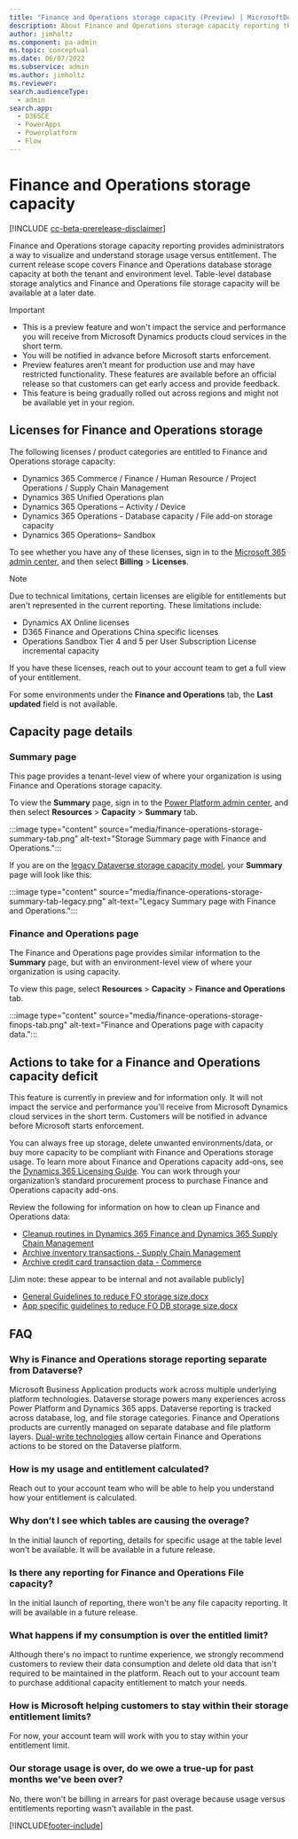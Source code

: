 ```yaml
---
title: "Finance and Operations storage capacity (Preview) | MicrosoftDocs"
description: About Finance and Operations storage capacity reporting that provides administrators way to visualize and understand storage usage vs. entitlement.
author: jimholtz
ms.component: pa-admin
ms.topic: conceptual
ms.date: 06/07/2022
ms.subservice: admin
ms.author: jimholtz 
ms.reviewer: 
search.audienceType: 
  - admin
search.app:
  - D365CE
  - PowerApps
  - Powerplatform
  - Flow
---
```

# Finance and Operations storage capacity 

[!INCLUDE [cc-beta-prerelease-disclaimer](../includes/cc-beta-prerelease-disclaimer.md)]

Finance and Operations storage capacity reporting provides administrators a way to visualize and understand storage usage versus entitlement. The current release scope covers Finance and Operations database storage capacity at both the tenant and environment level. Table-level database storage analytics and Finance and Operations file storage capacity will be available at a later date.

> [!IMPORTANT]
> - This is a preview feature and won't impact the service and performance you will receive from Microsoft Dynamics products cloud services in the short term.
> - You will be notified in advance before Microsoft starts enforcement.
> - Preview features aren’t meant for production use and may have restricted functionality. These features are available before an official release so that customers can get early access and provide feedback.
> - This feature is being gradually rolled out across regions and might not be available yet in your region.

## Licenses for Finance and Operations storage 

The following licenses / product categories are entitled to Finance and Operations storage capacity: 

- Dynamics 365 Commerce / Finance / Human Resource / Project Operations / Supply Chain Management 
- Dynamics 365 Unified Operations plan 
- Dynamics 365 Operations – Activity / Device 
- Dynamics 365 Operations - Database capacity / File add-on storage capacity 
- Dynamics 365 Operations– Sandbox 

To see whether you have any of these licenses, sign in to the [Microsoft 365 admin center](https://admin.microsoft.com/), and then select **Billing** > **Licenses**.  

> [!NOTE]
> Due to technical limitations, certain licenses are eligible for entitlements but aren't represented in the current reporting. These limitations include:
> - Dynamics AX Online licenses 
> - D365 Finance and Operations China specific licenses 
> - Operations Sandbox Tier 4 and 5 per User Subscription License incremental capacity  
> 
> If you have these licenses, reach out to your account team to get a full view of your entitlement.  
>
> For some environments under the **Finance and Operations** tab, the **Last updated** field is not available.

## Capacity page details 

### Summary page 

This page provides a tenant-level view of where your organization is using Finance and Operations storage capacity. 

To view the **Summary** page, sign in to the [Power Platform admin center](https://admin.powerplatform.microsoft.com), and then select **Resources** > **Capacity** > **Summary** tab. 

:::image type="content" source="media/finance-operations-storage-summary-tab.png" alt-text="Storage Summary page with Finance and Operations.":::

If you are on the [legacy Dataverse storage capacity model](legacy-capacity-storage.md), your **Summary** page will look like this:  

:::image type="content" source="media/finance-operations-storage-summary-tab-legacy.png" alt-text="Legacy Summary page with Finance and Operations.":::

### Finance and Operations page 

The Finance and Operations page provides similar information to the **Summary** page, but with an environment-level view of where your organization is using capacity. 

To view this page, select **Resources** > **Capacity** > **Finance and Operations** tab.

:::image type="content" source="media/finance-operations-storage-finops-tab.png" alt-text="Finance and Operations page with capacity data.":::

## Actions to take for a Finance and Operations capacity deficit 

This feature is currently in preview and for information only. It will not impact the service and performance you'll receive from Microsoft Dynamics cloud services in the short term. Customers will be notified in advance before Microsoft starts enforcement. 

You can always free up storage, delete unwanted environments/data, or buy more capacity to be compliant with Finance and Operations storage usage. To learn more about Finance and Operations capacity add-ons, see the [Dynamics 365 Licensing Guide](https://www.microsoft.com/licensing/product-licensing/dynamics365). You can work through your organization’s standard procurement process to purchase Finance and Operations capacity add-ons. 

Review the following for information on how to clean up Finance and Operations data:

-	[Cleanup routines in Dynamics 365 Finance and Dynamics 365 Supply Chain Management](/dynamics365/fin-ops-core/dev-itpro/sysadmin/cleanuproutines)
-	[Archive inventory transactions - Supply Chain Management](/dynamics365/supply-chain/inventory/archive-inventory-transactions) 
-	[Archive credit card transaction data - Commerce](/dynamics365/commerce/dev-itpro/archive-cc-data) 

[Jim note: these appear to be internal and not available publicly]
-	[General Guidelines to reduce FO storage size.docx](https://microsoft.sharepoint.com/:w:/t/CaravanAngels/EdOSoN1ZexpAnPyiZnldtHgB79JAAgdetYK_Zs0qNW8dRw?e=nzDIGg)
-	[App specific guidelines to reduce FO DB storage size.docx](https://microsoft.sharepoint.com/:w:/t/CaravanAngels/EbQHnvi6ILpFsz67rlSxYuABVbDFobRzKKD_eqyeeoECsA?e=mL1bfN)


## FAQ 

### Why is Finance and Operations storage reporting separate from Dataverse? 

Microsoft Business Application products work across multiple underlying platform technologies. Dataverse storage powers many experiences across Power Platform and Dynamics 365 apps.  Dataverse reporting is tracked across database, log, and file storage categories.  Finance and Operations products are currently managed on separate database and file platform layers. [Dual-write technologies](/dynamics365/fin-ops-core/dev-itpro/data-entities/dual-write/dual-write-overview) allow certain Finance and Operations actions to be stored on the Dataverse platform. 

### How is my usage and entitlement calculated? 

Reach out to your account team who will be able to help you understand how your entitlement is calculated. 

### Why don’t I see which tables are causing the overage?  

In the initial launch of reporting, details for specific usage at the table level won't be available.  It will be available in a future release.  

### Is there any reporting for Finance and Operations File capacity? 

In the initial launch of reporting, there won't be any file capacity reporting. It will be available in a future release. 

### What happens if my consumption is over the entitled limit? 

Although there's no impact to runtime experience, we strongly recommend customers to review their data consumption and delete old data that isn't required to be maintained in the platform. Reach out to your account team to purchase additional capacity entitlement to match your needs. 

### How is Microsoft helping customers to stay within their storage entitlement limits? 

For now, your account team will work with you to stay within your entitlement limit.  

### Our storage usage is over, do we owe a true-up for past months we've been over? 

No, there won't be billing in arrears for past overage because usage versus entitlements reporting wasn't available in the past. 



[!INCLUDE[footer-include](../includes/footer-banner.md)]